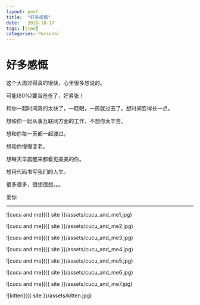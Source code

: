 ```yaml
---
layout: post
title:  "好多感慨"
date:   2016-10-17
tags: [time]
categories: Personal
---
```


# 好多感慨

这个大周过得真的很快，心里很多想说的。

可能(80%)要当爸爸了，好紧张！

和你一起时间真的太快了，一眨眼，一周就过去了。想时间变得长一点。

想和你一起从事互联网方面的工作，不想你太辛苦。

想和你每一天都一起渡过。

想和你慢慢变老。

想每天早晨醒来都看见美美的你。

想用代码书写我们的人生。

很多很多，很想很想。。。

爱你

---

![cucu and me]({{ site }}/assets/cucu_and_me1.jpg)

![cucu and me]({{ site }}/assets/cucu_and_me2.jpg)

![cucu and me]({{ site }}/assets/cucu_and_me3.jpg)

![cucu and me]({{ site }}/assets/cucu_and_me4.jpg)

![cucu and me]({{ site }}/assets/cucu_and_me5.jpg)

![cucu and me]({{ site }}/assets/cucu_and_me6.jpg)

![cucu and me]({{ site }}/assets/cucu_and_me7.jpg)

![kitten]({{ site }}/assets/kitten.jpg)